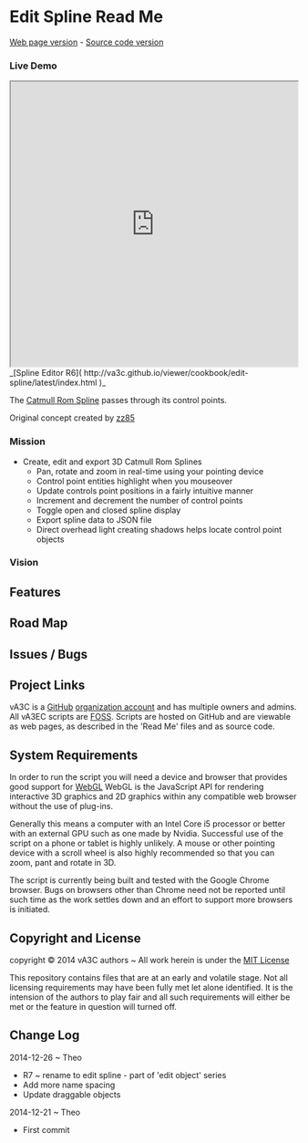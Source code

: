 Edit Spline Read Me
===
[Web page version]( http://va3c.github.io/viewer/cookbook/edit-spline/ ) - 
[Source code version]( https://github.com/va3c/viewer/tree/gh-pages/cookbook/edit-spline/ )


### Live Demo

<iframe src="http://va3c.github.io/viewer/cookbook/edit-spline/latest/index.html" width=100% height=500px class='overview' >
There is an `iframe` here. It is not visible when viewed on github.com. To view, please see 'Project Links' below.
</iframe>
_[Spline Editor R6]( http://va3c.github.io/viewer/cookbook/edit-spline/latest/index.html )_  


The [Catmull Rom Spline](  http://en.wikipedia.org/wiki/Cubic_Hermite_spline#Catmull.E2.80.93Rom_spline ) passes through its control points.

Original concept created by [zz85]( https://github.com/zz85/ThreeLabs/blob/master/spline3editor.html )


### Mission  
<!-- a statement of a rationale, applicable now as well as in the future -->

* Create, edit and export 3D Catmull Rom Splines 
	* Pan, rotate and zoom in real-time using your pointing device
	* Control point entities highlight when you mouseover
	* Update controls point positions in a fairly intuitive manner
	* Increment and decrement the number of control points
	* Toggle open and closed spline display
	* Export spline data to JSON file
	* Direct overhead light creating shadows helps locate control point objects

### Vision  
<!--  a descriptive picture of a desired future state -->


## Features
<!-- and benefits -->


## Road Map


## Issues / Bugs


## Project Links
vA3C is a [GitHub]( http://github.com) [organization account]( https://help.github.com/articles/what-s-the-difference-between-user-and-organization-accounts ) and has multiple owners and admins. 
All vA3EC scripts are [FOSS]( https://en.wikipedia.org/wiki/Free_and_open-source_software ).
Scripts are hosted on GitHub and are viewable as web pages, as described in the 'Read Me' files and as source code.

## System Requirements

In order to run the script you will need a device and browser that provides good support for [WebGL](http://get.webgl.org/)
WebGL is the JavaScript API for rendering interactive 3D graphics and 2D graphics within any compatible web browser without the use of plug-ins. 

Generally this means a computer with an Intel Core i5 processor or better with an external GPU such as one made by Nvidia. 
Successful use of the script on a phone or tablet is highly unlikely. 
A mouse or other pointing device with a scroll wheel is also highly recommended so that you can zoom, pant and rotate in 3D.
 
The script is currently being built and tested with the Google Chrome browser. 
Bugs on browsers other than Chrome need not be reported until such time as the work settles down and an effort to support more browsers is initiated.


## Copyright and License

copyright &copy; 2014 vA3C authors ~ 
All work herein is under the [MIT License]( http://jaanga.github.io/libs/jaanga-copyright-and-mit-license.md )

This repository contains files that are at an early and volatile stage. Not all licensing requirements may have been fully met let alone identified. It is the intension of the authors to play fair and all such requirements will either be met or the feature in question will turned off.


## Change Log

2014-12-26 ~ Theo

* R7 ~ rename to edit spline - part of 'edit object' series
* Add more name spacing
* Update draggable objects


2014-12-21 ~ Theo

* First commit